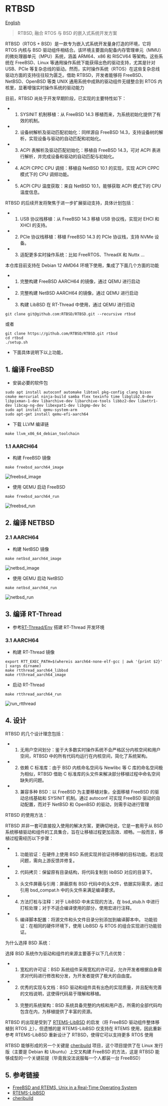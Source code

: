 # RTBSD

[English](./README.md)

> RTBSD, 融合 RTOS 与 BSD 的嵌入式系统开发方案

RTBSD（RTOS + BSD）是一款专为嵌入式系统开发量身打造的环境，它将 RTOS 内核与 BSD 驱动组件相结合。该环境主要面向配备内存管理单元（MMU）的微处理器单元（MPU）系统，涵盖 ARM64、x86 和 RISCV64 等架构。这些系统在 FreeBSD、Linux 等通用操作系统下能获得出色的驱动支持，尤其是针对 USB、PCIe 等复杂总线的驱动。然而，实时操作系统（RTOS）在这些复杂总线驱动方面的支持往往较为匮乏。借助 RTBSD，开发者能够将 FreeBSD、NetBSD、OpenBSD 等类 UNIX 通用系统中成熟的驱动组件无缝整合到 RTOS 内核里，显著增强实时操作系统的驱动能力

目前，RTBSD 尚处于开发早期阶段，已实现的主要特性如下：

- 1. SYSINIT 机制移植：从 FreeBSD 14.3 移植而来，为系统初始化提供了有效的机制。
- 2. 设备树解析及驱动匹配初始化：同样源自 FreeBSD 14.3，支持设备树的解析，实现设备与驱动的自动匹配和初始化。
- 3. ACPI 表解析及驱动匹配初始化：移植自 FreeBSD 14.3，可对 ACPI 表进行解析，并完成设备和驱动的自动匹配与初始化。
- 4. ACPI CPPC CPU 调频：移植自 NetBSD 10.1 的实现，实现 ACPI CPPC 模式下的 CPU 调频功能。
- 5. ACPI CPU 温度获取：来自 NetBSD 10.1，能够获取 ACPI 模式下的 CPU 温度信息。

RTBSD 的后续开发将聚焦于进一步扩展驱动支持，具体计划包括：

- 1. USB 协议栈移植：从 FreeBSD 14.3 移植 USB 协议栈，实现对 EHCI 和 XHCI 的支持。
- 2. PCIe 协议栈移植：移植 FreeBSD 14.3 的 PCIe 协议栈，支持 NVMe 设备。
- 3. 适配更多实时操作系统：比如 FreeRTOS、ThreadX 和 Nuttx
...

本仓库目前支持在 Debian 12 AMD64 环境下使用，集成了下面几个方面的功能
- 1. 完整构建 FreeBSD AARCH64 的镜像，通过 QEMU 进行启动
- 2. 完整构建 NetBSD AARCH64 的镜像，通过 QEMU 进行启动
- 3. 构建 LibBSD 在 RT-Thread 中使用，通过 QEMU 进行启动

```
git clone git@github.com:RTBSD/RTBSD.git --recursive rtbsd
```

或者

```
git clone https://github.com/RTBSD/RTBSD.git rtbsd
cd rtbsd
./setup.sh
```

- 下面具体说明下以上功能，

## 1. 编译 FreeBSD

- 安装必要的软件包

```
sudo apt install autoconf automake libtool pkg-config clang bison cmake mercurial ninja-build samba flex texinfo time libglib2.0-dev libpixman-1-dev libarchive-dev libarchive-tools libbz2-dev libattr1-dev libcap-ng-dev libexpat1-dev libgmp-dev bc
sudo apt install qemu-system-arm
sudo apt-get install qemu-efi-aarch64
```

- 下载 LLVM 编译链

```
make llvm_x86_64_debian_toolchain
```

### 1.1 AARCH64

- 构建 FreeBSD 镜像

```
make freebsd_aarch64_image
```

![freebsd_image](./doc/figs/freebsd_image.png)

- 使用 QEMU 启动 FreeBSD

```
make freebsd_aarch64_run
```

![freebsd_run](./doc/figs/freebsd_run.png)

## 2. 编译 NETBSD

### 2.1 AARCH64

- 构建 NetBSD 镜像

```
make netbsd_aarch64_image
```

![netbsd_image](./doc/figs/netbsd_image.png)

- 使用 QEMU 启动 NetBSD

```
make netbsd_aarch64_run
```

![netbsd_run](./doc/figs/netbsd_run.png)

## 3. 编译 RT-Thread

- 参考[RT-Thread/Env](https://github.com/RT-Thread/env) 搭建 RT-Thread 开发环境

### 3.1 AARCH64

- 构建 RT-Thread 镜像

```
export RTT_EXEC_PATH=$(whereis aarch64-none-elf-gcc | awk '{print $2}' | xargs dirname)
make rtthread_aarch64_libbsd
make rtthread_aarch64_image
```

- 启动 RT-Thread

```
make rtthread_aarch64_run
```

![run_rtthread](./doc/figs/run_rtthread.png)

## 4. 设计

RTBSD 的几个设计理念包括：

- 1. 无用户空间划分：鉴于大多数实时操作系统不会严格区分内核空间和用户空间，RTBSD 中的所有代码均运行在内核空间，简化了系统架构。
- 2. 依赖 C 标准库：由于 BSD 内核命名空间与 Newlibc 等 C 库的命名空间极为相似，RTBSD 借助 C 标准库的头文件来解决部分移植过程中命名空间缺失的问题。
- 3. 兼容多种 BSD：以 FreeBSD 为主要移植对象，全面移植 FreeBSD 的驱动总线基础和 SYSINIT 机制。通过 autoconf 可实现 FreeBSD 驱动的自动配置，而对于 NetBSD 和 OpenBSD 的驱动，则需手动进行管理

RTBSD 的使用方法：

RTBSD 并非一套可直接投入使用的解决方案，更确切地说，它是一套用于从 BSD 系统移植驱动和组件的工具集合，旨在让移植过程更加高效、顺畅。一般而言，移植过程需经历以下步骤：

- 1. 功能验证：在硬件上使用 BSD 系统实现并验证待移植的目标功能。若出现问题，需向上游反馈并修复。
- 2. 代码拷贝：保留原有目录结构，将代码复制到 libBSD 对应的目录下。
- 3. 头文件屏蔽与引用：屏蔽原有 BSD 代码中的头文件，依据实际需求，通过引用 bsd_compat.h 中的头文件来满足编译要求。
- 4. 方法打桩与注释：对于 LibBSD 中未实现的方法，在 bsd_stub.h 中进行打桩处理；对于不适合编译使用的部分，使用宏进行注释。
- 5. 编译脚本配置：将源文件和头文件目录分别添加到编译脚本中。
功能验证：在相同的硬件环境下，使用 LibBSD 与 RTOS 的组合实现进行功能验证。

为什么选择 BSD 系统：

选择 BSD 系统作为驱动和组件的来源主要基于以下几点优势：

- 1. 宽松的许可证：BSD 系统组件采用宽松的许可证，允许开发者根据自身需求对代码进行修改和分发，为开发者提供了极大的自由度。
- 2. 优秀的实现与文档：BSD 驱动和组件具有出色的实现质量，并且配有完善的文档说明，这使得代码易于理解和移植。
- 3. 完整的系统架构：BSD 系统具备完整的内核和用户态，所需的全部代码均包含在内，为移植提供了丰富的资源。

RTBSD 的出现是受到了 [RTEMS-LibBSD](https://github.com/RTEMS/rtems-libbsd) 的启发（将 FreeBSD 驱动组件整体移植到 RTOS 上），但遗憾的是 RTEMS-LibBSD 仅支持在 RTEMS 使用，因此重新参考 RTEMS-LibBSD 重新设计了 RTBSD，使得它可以支持更多 RTOS 使用

RTBSD 能够形成的另一个关键是 [cheribuild](https://github.com/CTSRD-CHERI/cheribuild) 项目，这个项目提供了在 Linux 发行版（主要是 Debian 和 Ubuntu）上交叉构建 FreeBSD 的方法，这是 RTBSD 能够成型的一个关键前提（毕竟我没法说服每一个人都装一台 FreeBSD）

## 5. 参考链接

- [FreeBSD and RTEMS, Unix in a Real-Time Operating System](https://freebsdfoundation.org/wp-content/uploads/2016/08/FreeBSD-and-RTEMS-Unix-in-a-Real-Time-Operating-System.pdf)
- [RTEMS-LibBSD](https://github.com/RTEMS/rtems-libbsd)
- [cheribuild](https://github.com/CTSRD-CHERI/cheribuild)